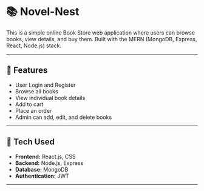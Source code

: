 ﻿
# 📚  Novel-Nest

This is a simple online Book Store web application where users can browse books, view details, and buy them. Built with the MERN (MongoDB, Express, React, Node.js) stack.

---

## 🔧 Features

- User Login and Register
- Browse all books
- View individual book details
- Add to cart
- Place an order
- Admin can add, edit, and delete books

---

## 🧰 Tech Used

- **Frontend:** React.js, CSS
- **Backend:** Node.js, Express
- **Database:** MongoDB
- **Authentication:** JWT

---

